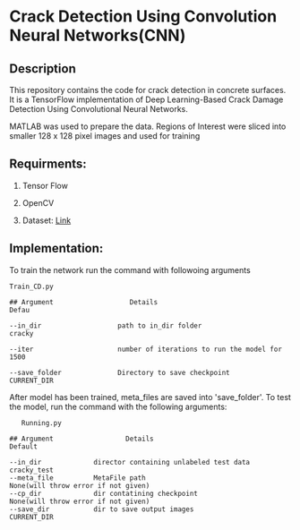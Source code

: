 # Crack Detection Using Convolution Neural Networks(CNN)

## Description
This repository contains the code for crack detection in concrete surfaces.
It is a TensorFlow implementation of Deep Learning-Based Crack Damage Detection
Using Convolutional Neural Networks.

MATLAB was used to prepare the data. Regions of Interest were sliced
into smaller 128 x 128 pixel images and used for training

## Requirments:

1. Tensor Flow

2. OpenCV

3. Dataset:  [Link](https://drive.google.com/file/d/1kC60RGO3rcScVk7HY-s7tTMJeMbADfh1/view)

## Implementation: 

To train the network run the command with followoing arguments

    Train_CD.py
```
## Argument                   Details                                        Defau

--in_dir                   path to in_dir folder                             cracky 

--iter                     number of iterations to run the model for         1500 

--save_folder              Directory to save checkpoint                      CURRENT_DIR

```


After model has been trained, meta_files are saved into 'save_folder'. 
To test the model, run the command with the following arguments: 
```
   Running.py
```

```
## Argument                  Details                                        Default

--in_dir             director containing unlabeled test data         cracky_test 
--meta_file          MetaFile path                                   None(will throw error if not given)
--cp_dir             dir contatining checkpoint                      None(will throw error if not given)
--save_dir           dir to save output images                       CURRENT_DIR   
```
